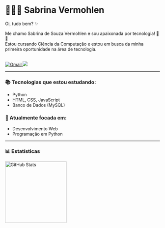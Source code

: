 # 👩🏻‍💻 Sabrina Vermohlen

Oi, tudo bem? ✨

Me chamo Sabrina de Souza Vermohlen e sou apaixonada por tecnologia! 🚀🎀  
Estou cursando Ciência da Computação e estou em busca da minha primeira oportunidade na área de tecnologia.

<br/>

<div> 
  <a href="mailto:sabrinadesouzavermohlen@gmail.com">
    <img src="https://img.shields.io/badge/-Gmail-%23333?style=for-the-badge&logo=gmail&logoColor=white" alt="Gmail" >
  </a>
  <a href="https://www.linkedin.com/in/sabrina-de-souza-vermohlen/" target="_blank">
    <img src="https://img.shields.io/badge/-LinkedIn-%230077B5?style=for-the-badge&logo=linkedin&logoColor=white" target="_blank">
  </a>
</div>

---

### 📚 Tecnologias que estou estudando:
- Python
- HTML, CSS, JavaScript
- Banco de Dados (MySQL)

### 🎯 Atualmente focada em:
- Desenvolvimento Web
- Programação em Python

---

### 📊 Estatísticas

<img align="left" alt="GitHub Stats" height="200" src="https://github-readme-stats.vercel.app/api/top-langs/?username=SabrinaVermohlen&theme=tokyonight&layout=compact&custom_title=Tecnologias&langs_count=9" />
